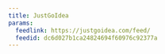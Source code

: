 ```yaml
---
title: JustGoIdea
params:
  feedlink: https://justgoidea.com/feed/
  feedid: dc6d027b1ca24824694f60976c92377a
---
```

